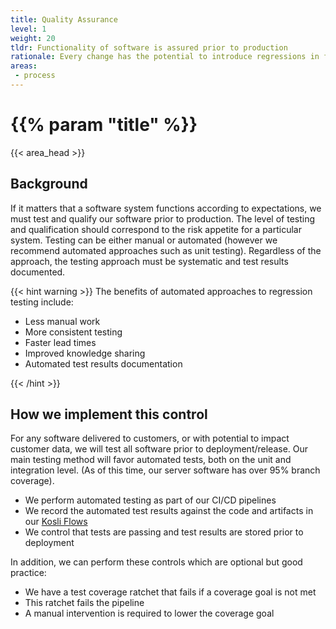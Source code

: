 ```yaml
---
title: Quality Assurance
level: 1
weight: 20
tldr: Functionality of software is assured prior to production
rationale: Every change has the potential to introduce regressions in functionality.  By testing our software prior to deployment we manage the risk of production issues.
areas: 
 - process
---
```


# {{% param "title" %}}
{{< area_head >}}

## Background

If it matters that a software system functions according to expectations, we must test and qualify our software prior to production. The level of testing and qualification should correspond to the risk appetite for a particular system.  Testing can be either manual or automated (however we recommend automated approaches such as unit testing).  Regardless of the approach, the testing approach must be systematic and test results documented.

{{< hint warning >}}
The benefits of automated approaches to regression testing include:

* Less manual work
* More consistent testing
* Faster lead times
* Improved knowledge sharing
* Automated test results documentation

{{< /hint >}}

## How we implement this control

For any software delivered to customers, or with potential to impact customer data, we will test all software prior to deployment/release.  Our main testing method will favor automated tests, both on the unit and integration level.  (As of this time, our server software has over 95% branch coverage).

* We perform automated testing as part of our CI/CD pipelines
* We record the automated test results against the code and artifacts in our [Kosli Flows](https://app.kosli.com/kosli/flows/)
* We control that tests are passing and test results are stored prior to deployment

In addition, we can perform these controls which are optional but good practice:

* We have a test coverage ratchet that fails if a coverage goal is not met
* This ratchet fails the pipeline
* A manual intervention is required to lower the coverage goal